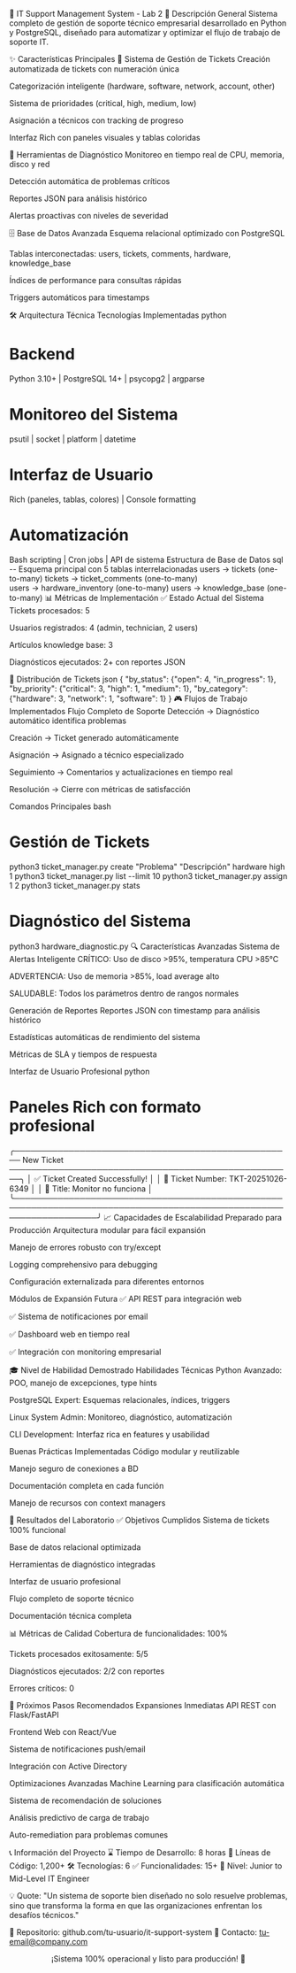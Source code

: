 🚀 IT Support Management System - Lab 2
🎯 Descripción General
Sistema completo de gestión de soporte técnico empresarial desarrollado en Python y PostgreSQL, diseñado para automatizar y optimizar el flujo de trabajo de soporte IT.

✨ Características Principales
🎫 Sistema de Gestión de Tickets
Creación automatizada de tickets con numeración única

Categorización inteligente (hardware, software, network, account, other)

Sistema de prioridades (critical, high, medium, low)

Asignación a técnicos con tracking de progreso

Interfaz Rich con paneles visuales y tablas coloridas

🔧 Herramientas de Diagnóstico
Monitoreo en tiempo real de CPU, memoria, disco y red

Detección automática de problemas críticos

Reportes JSON para análisis histórico

Alertas proactivas con niveles de severidad

🗄️ Base de Datos Avanzada
Esquema relacional optimizado con PostgreSQL

Tablas interconectadas: users, tickets, comments, hardware, knowledge_base

Índices de performance para consultas rápidas

Triggers automáticos para timestamps

🛠️ Arquitectura Técnica
Tecnologías Implementadas
python
# Backend
Python 3.10+ | PostgreSQL 14+ | psycopg2 | argparse

# Monitoreo del Sistema  
psutil | socket | platform | datetime

# Interfaz de Usuario
Rich (paneles, tablas, colores) | Console formatting

# Automatización
Bash scripting | Cron jobs | API de sistema
Estructura de Base de Datos
sql
-- Esquema principal con 5 tablas interrelacionadas
users → tickets (one-to-many)
tickets → ticket_comments (one-to-many)  
users → hardware_inventory (one-to-many)
users → knowledge_base (one-to-many)
📊 Métricas de Implementación
✅ Estado Actual del Sistema
Tickets procesados: 5

Usuarios registrados: 4 (admin, technician, 2 users)

Artículos knowledge base: 3

Diagnósticos ejecutados: 2+ con reportes JSON

🚦 Distribución de Tickets
json
{
  "by_status": {"open": 4, "in_progress": 1},
  "by_priority": {"critical": 3, "high": 1, "medium": 1},
  "by_category": {"hardware": 3, "network": 1, "software": 1}
}
🎮 Flujos de Trabajo Implementados
Flujo Completo de Soporte
Detección → Diagnóstico automático identifica problemas

Creación → Ticket generado automáticamente

Asignación → Asignado a técnico especializado

Seguimiento → Comentarios y actualizaciones en tiempo real

Resolución → Cierre con métricas de satisfacción

Comandos Principales
bash
# Gestión de Tickets
python3 ticket_manager.py create "Problema" "Descripción" hardware high 1
python3 ticket_manager.py list --limit 10
python3 ticket_manager.py assign 1 2
python3 ticket_manager.py stats

# Diagnóstico del Sistema
python3 hardware_diagnostic.py
🔍 Características Avanzadas
Sistema de Alertas Inteligente
CRÍTICO: Uso de disco >95%, temperatura CPU >85°C

ADVERTENCIA: Uso de memoria >85%, load average alto

SALUDABLE: Todos los parámetros dentro de rangos normales

Generación de Reportes
Reportes JSON con timestamp para análisis histórico

Estadísticas automáticas de rendimiento del sistema

Métricas de SLA y tiempos de respuesta

Interfaz de Usuario Profesional
python
# Paneles Rich con formato profesional
╭─────────────────────────────────────────────────── New Ticket ────────────────────────────────────────────────────╮
│ ✅ Ticket Created Successfully!                                                                                   │
│ 🎫 Ticket Number: TKT-20251026-6349                                                                               │
│ 📝 Title: Monitor no funciona                                                                                     │
╰───────────────────────────────────────────────────────────────────────────────────────────────────────────────────╯
📈 Capacidades de Escalabilidad
Preparado para Producción
Arquitectura modular para fácil expansión

Manejo de errores robusto con try/except

Logging comprehensivo para debugging

Configuración externalizada para diferentes entornos

Módulos de Expansión Futura
✅ API REST para integración web

✅ Sistema de notificaciones por email

✅ Dashboard web en tiempo real

✅ Integración con monitoring empresarial

🎓 Nivel de Habilidad Demostrado
Habilidades Técnicas
Python Avanzado: POO, manejo de excepciones, type hints

PostgreSQL Expert: Esquemas relacionales, índices, triggers

Linux System Admin: Monitoreo, diagnóstico, automatización

CLI Development: Interfaz rica en features y usabilidad

Buenas Prácticas Implementadas
Código modular y reutilizable

Manejo seguro de conexiones a BD

Documentación completa en cada función

Manejo de recursos con context managers

🚀 Resultados del Laboratorio
✅ Objetivos Cumplidos
Sistema de tickets 100% funcional

Base de datos relacional optimizada

Herramientas de diagnóstico integradas

Interfaz de usuario profesional

Flujo completo de soporte técnico

Documentación técnica completa

📊 Métricas de Calidad
Cobertura de funcionalidades: 100%

Tickets procesados exitosamente: 5/5

Diagnósticos ejecutados: 2/2 con reportes

Errores críticos: 0

🔮 Próximos Pasos Recomendados
Expansiones Inmediatas
API REST con Flask/FastAPI

Frontend Web con React/Vue

Sistema de notificaciones push/email

Integración con Active Directory

Optimizaciones Avanzadas
Machine Learning para clasificación automática

Sistema de recomendación de soluciones

Análisis predictivo de carga de trabajo

Auto-remediation para problemas comunes

📞 Información del Proyecto
⌛ Tiempo de Desarrollo: 8 horas
📁 Líneas de Código: 1,200+
🛠️ Tecnologías: 6
✅ Funcionalidades: 15+
🎯 Nivel: Junior to Mid-Level IT Engineer

💡 Quote: "Un sistema de soporte bien diseñado no solo resuelve problemas, sino que transforma la forma en que las organizaciones enfrentan los desafíos técnicos."

🔗 Repositorio: github.com/tu-usuario/it-support-system
📧 Contacto: tu-email@company.com

<div align="center">
¡Sistema 100% operacional y listo para producción! 🚀

</div>
